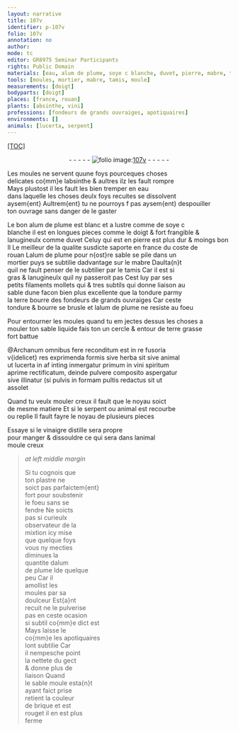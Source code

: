```yaml
---
layout: narrative
title: 107v
identifier: p-107v
folio: 107v
annotation: no
author:
mode: tc
editor: GR8975 Seminar Participants
rights: Public Domain
materials: [eau, alum de plume, soye c blanche, duvet, pierre, mabre, tondure, terre bourre des fondeurs de grands ouvraiges, bourre, terre grasse, herba, vini spiritum, vinaigre distille, plastre, brique]
tools: [moules, mortier, mabre, tamis, moule]
measurements: [doigt]
bodyparts: [doigt]
places: [france, rouan]
plants: [absinthe, vini]
professions: [fondeurs de grands ouvraiges, apotiquaires]
environments: []
animals: [lucerta, serpent]
---
```


<p><a href="{{site.url}}/{{base.url}}/diplomatic/">[TOC]</a></p><div class="folio" align="center">- - - - - <a href="http://gallica.bnf.fr/ark:/12148/btv1b10500001g/f220.image" target="_blank"><img src="https://cu-mkp.github.io/2017-workshop-edition/assets/photo-icon.png" alt="folio image: " style="display:inline-block; margin-bottom:-3px;"/>107v</a> - - - - - </div>  
  
Les <span class="tl">moules</span> ne servent quune foys pourceques choses<br/> delicates co{mm}e l<span class="pa">absinthe</span> & aultres ilz les fault rompre<br/> Mays plustost il les fault les bien tremper en <span class="m">eau</span><br/> dans laquelle les choses deulx foys recuites se dissolvent<br/> aysem{ent} Aultrem{ent} tu ne pourroys <span class="del">f</span> pas aysem{ent} despouiller<br/> ton ouvrage sans danger de le gaster
 
Le bon <span class="m">alum de plume</span> est blanc et a lustre comme de <span class="m">soye <span class="del">c</span><br/> blanche</span> il est en longues pieces comme le <span class="ms"><span class="bp">doigt</span></span> & fort frangible &<br/> lanugineulx comme <span class="m">duvet</span> Celuy qui est en <span class="m">pierre</span> est plus dur & moings bon<br/> <span class="del">Il</span> Le meilleur de la qualite susdicte saporte en <span class="pl">france</span> du coste de<br/> <span class="pl">rouan</span> L<span class="m">alum de plume</span> pour n{ost}re sable se pile dans un<br/> <span class="tl">mortier</span> puys se subtilie dadvantage sur le <span class="tl"><span class="m">mabre</span></span> Daulta{n}t<br/> quil ne fault penser de le subtilier par le <span class="tl">tamis</span> Car il est si<br/> gras & lanugineulx quil ny passeroit pas Cest luy par ses<br/> petits filaments mollets <span class="del">qui</span> & tres subtils qui donne liaison au<br/> sable dune facon bien plus excellente que la <span class="m">tondure</span> parmy<br/> la <span class="m">terre bourre des <span class="pro">fondeurs de grands ouvraiges</span></span> Car ceste<br/> <span class="m">tondure</span> & <span class="m">bourre</span> se brusle et l<span class="m">alum de plume</span> <span class="del">ne</span> resiste au foeu
 
Pour entourner les <span class="tl">moules</span> quand tu <span class="del">em</span> jectes dessus les choses a<br/> mouler ton sable liquide fais <span class="del">ton</span> un cercle & entour de <span class="m">terre grasse</span> <br/> fort battue
 
@Archanum omnibus fere reconditum est in re fusoria<br/> v{idelicet} res exprimenda formis sive <span class="m">herba</span> sit sive animal<br/> ut <span class="al">lucerta</span> <span class="del">in</span> <span class="del">af</span> <span class="del">inting</span> inmergatur primum in <span class="m"><span class="pa">vini</span> spiritum</span><br/> aprime rectificatum, deinde pulvere composito aspergatur<br/> sive illinatur (si pulvis in formam pultis redactus sit ut<br/> assolet
 
Quand tu veulx mouler creux il fault que le noyau soict<br/> de mesme matiere Et si le <span class="al">serpent</span> ou animal est recourbe<br/> ou replie Il fault fayre le noyau de plusieurs pieces
 
Essaye si le <span class="m">vinaigre distille</span> sera propre<br/> pour manger & dissouldre ce qui sera dans lanimal<br/> moule creux
 
> *at left middle margin*
> 
> 
>   Si tu cognois que<br/> ton <span class="m">plastre</span> ne<br/> soict pas parfaictem{ent}<br/> fort pour soubstenir<br/> le foeu sans se<br/> fendre Ne soicts<br/> pas si curieulx<br/> observateur de la<br/> mixtion icy mise<br/> que quelque foys<br/> vous ny <span class="del">mecties</span><br/> diminues la<br/> quantite d<span class="m">alum<br/> de plume</span> <span class="del">l</span><span class="add">d</span>e quelque<br/> peu Car il<br/> amollist les<br/> <span class="tl">moules</span> par sa<br/> doulceur Est{a}nt<br/> recuit ne le pulverise<br/> pas en ceste ocasion<br/> si subtil co{mm}e dict est<br/> Mays laisse le<br/> co{mm}e les <span class="pro">apotiquaires</span><br/> lont subtilie Car<br/> il nempesche point<br/> la nettete du gect<br/> & donne plus de<br/> liaison Quand<br/> le <span class="del">sable</span> <span class="tl">moule</span> <span class="del">esta{n}t</span><br/> ayant faict prise<br/> retient la couleur<br/> de <span class="m">brique</span> et est<br/> rouget il en est plus<br/> ferme
 
